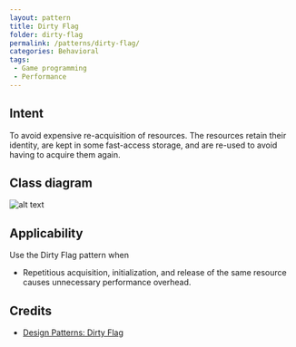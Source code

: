 ```yaml
---
layout: pattern
title: Dirty Flag
folder: dirty-flag
permalink: /patterns/dirty-flag/
categories: Behavioral
tags:
 - Game programming
 - Performance
---
```


## Intent
To avoid expensive re-acquisition of resources. The resources retain their identity, are kept in some
fast-access storage, and are re-used to avoid having to acquire them again.

## Class diagram
![alt text](./etc/dirty-flag.png "Dirty Flag")

## Applicability
Use the Dirty Flag pattern when

* Repetitious acquisition, initialization, and release of the same resource causes unnecessary performance overhead.

## Credits

* [Design Patterns: Dirty Flag](https://www.takeupcode.com/podcast/89-design-patterns-dirty-flag/)
